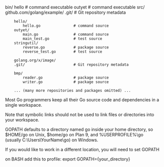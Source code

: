 bin/
    hello                          # command executable
    outyet                         # command executable
src/
    github.com/golang/example/
	    .git/                      # Git repository metadata

		hello/
		    hello.go               # command source
		outyet/
		    main.go                # command source
		    main_test.go           # test source
		stringutil/
		    reverse.go             # package source
		    reverse_test.go        # test source

	    golang.org/x/image/
	    .git/                      # Git repository metadata

		bmp/
		    reader.go              # package source
		    writer.go              # package source

	    ... (many more repositories and packages omitted) ...



Most Go programmers keep all their Go source code and dependencies in a single workspace.

Note that symbolic links should not be used to link files or directories into your workspace.

GOPATH defaults to a directory named go inside your home directory, so $HOME/go on Unix, $home/go on Plan 9, and %USERPROFILE%\go (usually C:\Users\YourName\go) on Windows.


If you would like to work in a different location, you will need to set GOPATH

on BASH add this to profile:
export GOPATH={your_directory}

